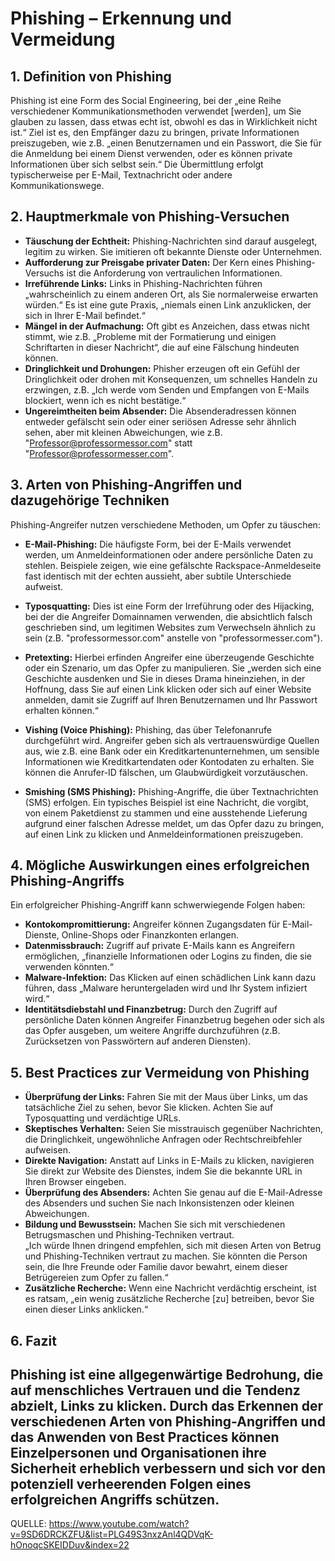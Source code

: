 # Phishing – Erkennung und Vermeidung

## 1. Definition von Phishing

Phishing ist eine Form des Social Engineering, bei der „eine Reihe verschiedener Kommunikationsmethoden verwendet [werden], um Sie glauben zu lassen, dass etwas echt ist, obwohl es das in Wirklichkeit nicht ist.“ Ziel ist es, den Empfänger dazu zu bringen, private Informationen preiszugeben, wie z.B. „einen Benutzernamen und ein Passwort, die Sie für die Anmeldung bei einem Dienst verwenden, oder es können private Informationen über sich selbst sein.“ Die Übermittlung erfolgt typischerweise per E-Mail, Textnachricht oder andere Kommunikationswege.

## 2. Hauptmerkmale von Phishing-Versuchen

- **Täuschung der Echtheit:** Phishing-Nachrichten sind darauf ausgelegt, legitim zu wirken. Sie imitieren oft bekannte Dienste oder Unternehmen.
- **Aufforderung zur Preisgabe privater Daten:** Der Kern eines Phishing-Versuchs ist die Anforderung von vertraulichen Informationen.
- **Irreführende Links:** Links in Phishing-Nachrichten führen „wahrscheinlich zu einem anderen Ort, als Sie normalerweise erwarten würden.“ Es ist eine gute Praxis, „niemals einen Link anzuklicken, der sich in Ihrer E-Mail befindet.“
- **Mängel in der Aufmachung:** Oft gibt es Anzeichen, dass etwas nicht stimmt, wie z.B. „Probleme mit der Formatierung und einigen Schriftarten in dieser Nachricht“, die auf eine Fälschung hindeuten können.
- **Dringlichkeit und Drohungen:** Phisher erzeugen oft ein Gefühl der Dringlichkeit oder drohen mit Konsequenzen, um schnelles Handeln zu erzwingen, z.B. „Ich werde vom Senden und Empfangen von E-Mails blockiert, wenn ich es nicht bestätige.“
- **Ungereimtheiten beim Absender:** Die Absenderadressen können entweder gefälscht sein oder einer seriösen Adresse sehr ähnlich sehen, aber mit kleinen Abweichungen, wie z.B. "Professor@professormessor.com" statt "Professor@professormesser.com".

## 3. Arten von Phishing-Angriffen und dazugehörige Techniken

Phishing-Angreifer nutzen verschiedene Methoden, um Opfer zu täuschen:

- **E-Mail-Phishing:** Die häufigste Form, bei der E-Mails verwendet werden, um Anmeldeinformationen oder andere persönliche Daten zu stehlen. Beispiele zeigen, wie eine gefälschte Rackspace-Anmeldeseite fast identisch mit der echten aussieht, aber subtile Unterschiede aufweist.

- **Typosquatting:** Dies ist eine Form der Irreführung oder des Hijacking, bei der die Angreifer Domainnamen verwenden, die absichtlich falsch geschrieben sind, um legitimen Websites zum Verwechseln ähnlich zu sein (z.B. "professormessor.com" anstelle von "professormesser.com").

- **Pretexting:** Hierbei erfinden Angreifer eine überzeugende Geschichte oder ein Szenario, um das Opfer zu manipulieren. Sie „werden sich eine Geschichte ausdenken und Sie in dieses Drama hineinziehen, in der Hoffnung, dass Sie auf einen Link klicken oder sich auf einer Website anmelden, damit sie Zugriff auf Ihren Benutzernamen und Ihr Passwort erhalten können.“

- **Vishing (Voice Phishing):** Phishing, das über Telefonanrufe durchgeführt wird. Angreifer geben sich als vertrauenswürdige Quellen aus, wie z.B. eine Bank oder ein Kreditkartenunternehmen, um sensible Informationen wie Kreditkartendaten oder Kontodaten zu erhalten. Sie können die Anrufer-ID fälschen, um Glaubwürdigkeit vorzutäuschen.

- **Smishing (SMS Phishing):** Phishing-Angriffe, die über Textnachrichten (SMS) erfolgen. Ein typisches Beispiel ist eine Nachricht, die vorgibt, von einem Paketdienst zu stammen und eine ausstehende Lieferung aufgrund einer falschen Adresse meldet, um das Opfer dazu zu bringen, auf einen Link zu klicken und Anmeldeinformationen preiszugeben.

## 4. Mögliche Auswirkungen eines erfolgreichen Phishing-Angriffs

Ein erfolgreicher Phishing-Angriff kann schwerwiegende Folgen haben:

- **Kontokompromittierung:** Angreifer können Zugangsdaten für E-Mail-Dienste, Online-Shops oder Finanzkonten erlangen.
- **Datenmissbrauch:** Zugriff auf private E-Mails kann es Angreifern ermöglichen, „finanzielle Informationen oder Logins zu finden, die sie verwenden könnten.“
- **Malware-Infektion:** Das Klicken auf einen schädlichen Link kann dazu führen, dass „Malware heruntergeladen wird und Ihr System infiziert wird.“
- **Identitätsdiebstahl und Finanzbetrug:** Durch den Zugriff auf persönliche Daten können Angreifer Finanzbetrug begehen oder sich als das Opfer ausgeben, um weitere Angriffe durchzuführen (z.B. Zurücksetzen von Passwörtern auf anderen Diensten).

## 5. Best Practices zur Vermeidung von Phishing

- **Überprüfung der Links:** Fahren Sie mit der Maus über Links, um das tatsächliche Ziel zu sehen, bevor Sie klicken. Achten Sie auf Typosquatting und verdächtige URLs.
- **Skeptisches Verhalten:** Seien Sie misstrauisch gegenüber Nachrichten, die Dringlichkeit, ungewöhnliche Anfragen oder Rechtschreibfehler aufweisen.
- **Direkte Navigation:** Anstatt auf Links in E-Mails zu klicken, navigieren Sie direkt zur Website des Dienstes, indem Sie die bekannte URL in Ihren Browser eingeben.
- **Überprüfung des Absenders:** Achten Sie genau auf die E-Mail-Adresse des Absenders und suchen Sie nach Inkonsistenzen oder kleinen Abweichungen.
- **Bildung und Bewusstsein:** Machen Sie sich mit verschiedenen Betrugsmaschen und Phishing-Techniken vertraut.  
  „Ich würde Ihnen dringend empfehlen, sich mit diesen Arten von Betrug und Phishing-Techniken vertraut zu machen. Sie könnten die Person sein, die Ihre Freunde oder Familie davor bewahrt, einem dieser Betrügereien zum Opfer zu fallen.“
- **Zusätzliche Recherche:** Wenn eine Nachricht verdächtig erscheint, ist es ratsam, „ein wenig zusätzliche Recherche [zu] betreiben, bevor Sie einen dieser Links anklicken.“

## 6. Fazit

Phishing ist eine allgegenwärtige Bedrohung, die auf menschliches Vertrauen und die Tendenz abzielt, Links zu klicken. Durch das Erkennen der verschiedenen Arten von Phishing-Angriffen und das Anwenden von Best Practices können Einzelpersonen und Organisationen ihre Sicherheit erheblich verbessern und sich vor den potenziell verheerenden Folgen eines erfolgreichen Angriffs schützen.
---
QUELLE: https://www.youtube.com/watch?v=9SD6DRCKZFU&list=PLG49S3nxzAnl4QDVqK-hOnoqcSKEIDDuv&index=22
